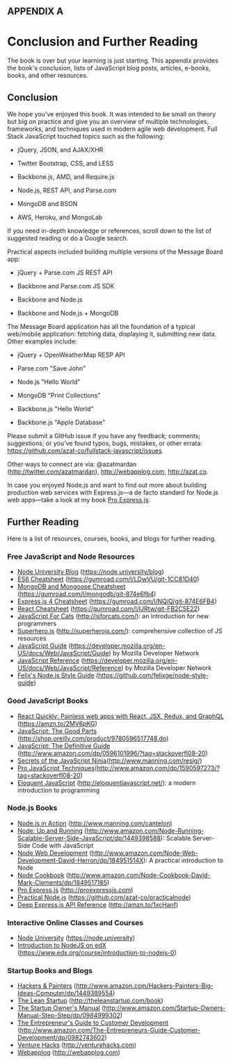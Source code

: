 <span id="further" class="anchor"></span>

APPENDIX A
----------
Conclusion and Further Reading
==============================
The book is over but your learning is just starting. This appendix provides the book's conclusion, lists of JavaScript blog posts, articles, e-books, books, and other resources.

Conclusion
----------

We hope you've enjoyed this book. It was intended to be small on theory
but big on practice and give you an overview of multiple technologies,
frameworks, and techniques used in modern agile web development. Full
Stack JavaScript touched topics such as the following:

-   jQuery, JSON, and AJAX/XHR

-   Twitter Bootstrap, CSS, and LESS

-   Backbone.js, AMD, and Require.js

-   Node.js, REST API, and Parse.com

-   MongoDB and BSON

-   AWS, Heroku, and MongoLab

If you need in-depth knowledge or references, scroll down to the list of
suggested reading or do a Google search.

Practical aspects included building multiple versions of the Message
Board app:

-   jQuery + Parse.com JS REST API

-   Backbone and Parse.com JS SDK

-   Backbone and Node.js

-   Backbone and Node.js + MongoDB

The Message Board application has all the foundation of a typical
web/mobile application: fetching data, displaying it, submitting new
data. Other examples include:

-   jQuery + OpenWeatherMap RESP API

-   Parse.com "Save John"

-   Node.js "Hello World"

-   MongoDB "Print Collections"

-   Backbone.js "Hello World"

-   Backbone.js "Apple Database"

Please submit a GitHub issue if you have any feedback; comments;
suggestions; or you've found typos, bugs, mistakes, or other errata:
<https://github.com/azat-co/fullstack-javascript/issues>.

Other ways to connect are via: @azatmardan (http://twitter.com/azatmardan),
<http://webapplog.com>, <http://azat.co>.

In case you enjoyed Node.js and want to find out more about building
production web services with Express.js—a de facto standard for Node.js
web apps—take a look at my book [Pro
Express.js](http://proexpressjs.com).

Further Reading
---------------

Here is a list of resources, courses, books, and blogs for further
reading.

### Free JavaScript and Node Resources

-   [Node University Blog](https://node.university/blog) (https://node.university/blog)
-   [ES6 Cheatsheet](https://gumroad.com/l/LDwVU/git-1CC81D40) (https://gumroad.com/l/LDwVU/git-1CC81D40)
-   [MongoDB and Mongoose Cheatsheet](https://gum.co/mongodb/git-874e6fb4) (https://gumroad.com/l/mongodb/git-874e6fb4)
-   [Express.js 4 Cheatsheet](https://gum.co/NQiQ/git-874E6FB4) (https://gumroad.com/l/NQiQ/git-874E6FB4)
-   [React Cheatsheet](https://gum.co/IJRtw/git-FB2C5E22) (https://gumroad.com/l/IJRtw/git-FB2C5E22)
-   [JavaScript For Cats](http://jsforcats.com/) (http://jsforcats.com/): an introduction for new programmers
-   [Superhero.js](http://superherojs.com/) (http://superherojs.com/): comprehensive collection of JS resources
-   [JavaScript Guide](https://developer.mozilla.org/en-US/docs/JavaScript/Guide) (https://developer.mozilla.org/en-US/docs/Web/JavaScript/Guide) by Mozilla Developer Network
-   [JavaScript Reference](https://developer.mozilla.org/en-US/docs/JavaScript/Reference) (https://developer.mozilla.org/en-US/docs/Web/JavaScript/Reference) by Mozilla Developer Network
-   [Felix's Node.js Style Guide](https://github.com/felixge/node-style-guide) (https://github.com/felixge/node-style-guide)


### Good JavaScript Books

-   [React Quickly: Painless web apps with React, JSX, Redux, and GraphQL](https://www.amazon.com/React-Quickly-Painless-Redux-GraphQL/dp/1617293342) (<https://amzn.to/2MV6pKG>)
-   [JavaScript: The Good Parts](http://shop.oreilly.com/product/9780596517748.do) (http://shop.oreilly.com/product/9780596517748.do) 
-   [JavaScript: The Definitive Guide](http://www.amazon.com/dp/0596101996/?tag=stackoverfl08-20) (http://www.amazon.com/dp/0596101996/?tag=stackoverfl08-20)
-   [Secrets of the JavaScript Ninja](http://www.manning.com/resig/)(http://www.manning.com/resig/)
-   [Pro JavaScript Techniques](http://www.amazon.com/dp/1590597273/?tag=stackoverfl08-20)(http://www.amazon.com/dp/1590597273/?tag=stackoverfl08-20)
-   [Eloquent JavaScript](http://eloquentjavascript.net/) (http://eloquentjavascript.net/): a modern introduction to programming

### Node.js Books

-   [Node.js in Action](http://www.manning.com/cantelon) (http://www.manning.com/cantelon)
-   [Node: Up and Running](http://www.amazon.com/Node-Running-Scalable-Server-Side-JavaScript/dp/1449398588) (http://www.amazon.com/Node-Running-Scalable-Server-Side-JavaScript/dp/1449398588): Scalable Server-Side Code with JavaScript
-   [Node Web Development](http://www.amazon.com/Node-Web-Development-David-Herron/dp/184951514X) (http://www.amazon.com/Node-Web-Development-David-Herron/dp/184951514X): A practical introduction to Node
-   [Node Cookbook](http://www.amazon.com/Node-Cookbook-David-Mark-Clements/dp/1849517185/) (http://www.amazon.com/Node-Cookbook-David-Mark-Clements/dp/1849517185)
-   [Pro Express.js](http://proexpressjs.com) (http://proexpressjs.com)
-   [Practical Node.js](https://github.com/azat-co/practicalnode) (https://github.com/azat-co/practicalnode)
-   [Deep Express.js API Reference](http://amzn.to/1xcHanf) (http://amzn.to/1xcHanf)

### Interactive Online Classes and Courses

-   [Node University](https://node.university) (https://node.university)
-   [Introduction to NodeJS on edX](https://www.edx.org/course/introduction-to-nodejs-0) (https://www.edx.org/course/introduction-to-nodejs-0)

### Startup Books and Blogs

-   [Hackers & Painters](http://www.amazon.com/Hackers-Painters-Big-Ideas-Computer/dp/1449389554) (http://www.amazon.com/Hackers-Painters-Big-Ideas-Computer/dp/1449389554)
-   [The Lean Startup](http://theleanstartup.com/book) (http://theleanstartup.com/book)
-   [The Startup Owner's Manual](http://www.amazon.com/Startup-Owners-Manual-Step-Step/dp/0984999302) (http://www.amazon.com/Startup-Owners-Manual-Step-Step/dp/0984999302)
-   [The Entrepreneur's Guide to Customer Development](http://www.amazon.com/The-Entrepreneurs-Guide-Customer-Development/dp/0982743602/) (http://www.amazon.com/The-Entrepreneurs-Guide-Customer-Development/dp/0982743602)
-   [Venture Hacks](http://venturehacks.com/) (http://venturehacks.com)
-   [Webapplog](http://webapplog.com) (http://webapplog.com)
